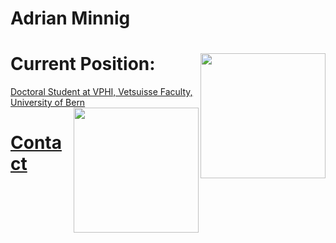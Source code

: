 # Adrian Minnig

# Current Position: <img align="right" width="200"  src="https://www.vphibern.ch/e_epi/masszahlen/vphi-logo-vertical.png">

[Doctoral Student at VPHI, Vetsuisse Faculty, University of Bern](http://www.vphi.ch/ueber_uns/team/minnig_adrian/index_ger.html) <img align="right" width="200"  src="https://www.vphibern.ch/e_epi/masszahlen/vphi-logo-vertical.png">


# [Contact](https://github.com/Adrian-Minnig/Adrian-Minnig.github.io/blob/main/Contact.md)
